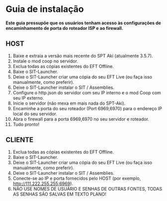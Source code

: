 # Guia de instalação

**Este guia pressupõe que os usuários tenham acesso às configurações de encaminhamento de porta do roteador ISP e ao firewall.**

## HOST

1. Baixe e extraia a versão mais recente do SPT Aki (atualmente 3.5.7).
2. Instale o mod coop no servidor.
3. Exclua todas as cópias existentes do EFT Offline.
4. Baixe o SIT-Launcher.
5. Deixe o SIT-Launcher criar uma cópia do seu EFT Live (ou faça isso manualmente, como preferir).
6. Deixe o SIT-Launcher instalar o SIT / Assemblies.
7. Configure o http.json do servidor com seu IP interno e o mod Coop com seu IP externo.
8. Inicie o servidor (não mexa em mais nada do SPT-Aki).
9. Encaminhe a porta do seu roteador (Port 6969,6970) para o endereço IP local do seu servidor.
10. Abra o firewall para a porta 6969,6970 no seu servidor e roteador.
11. Tudo pronto!

## CLIENTE

1. Exclua todas as cópias existentes do EFT Offline.
2. Baixe o SIT-Launcher.
3. Deixe o SIT-Launcher criar uma cópia do seu EFT Live (ou faça isso manualmente, como preferir).
4. Deixe o SIT-Launcher instalar o SIT / Assemblies.
5. Conecte-se ao IP e porta fornecidos pelo HOST (por exemplo, http://111.222.255.255:6969).
6. NÃO USE NOMES DE USUÁRIO E SENHAS DE OUTRAS FONTES, TODAS AS SENHAS SÃO SALVAS EM TEXTO PLANO!